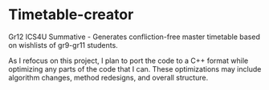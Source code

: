 # Timetable-creator
Gr12 ICS4U Summative - Generates confliction-free master timetable based on wishlists of gr9-gr11 students.

As I refocus on this project, I plan to port the code to a C++ format while optimizing any parts of the code that I can. These optimizations may include algorithm changes, method redesigns, and overall structure.
